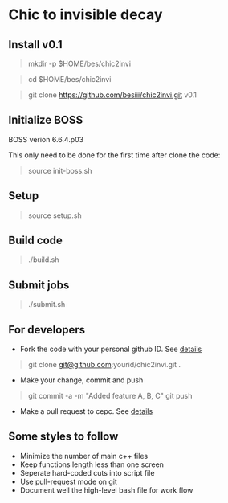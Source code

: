 # Chic to invisible decay

## Install v0.1 

> mkdir -p $HOME/bes/chic2invi

> cd $HOME/bes/chic2invi 

> git clone https://github.com/besiii/chic2invi.git v0.1 

## Initialize BOSS

BOSS verion 6.6.4.p03

This only need to be done for the first time after clone the code: 

> source init-boss.sh

## Setup 

> source setup.sh

## Build code

> ./build.sh 

## Submit jobs

> ./submit.sh

## For developers 

- Fork the code with your personal github ID. See [details](https://help.github.com/articles/fork-a-repo/)

> git clone git@github.com:yourid/chic2invi.git .

- Make your change, commit and push 

> git commit -a -m "Added feature A, B, C"
> git push

- Make a pull request to cepc. See [details](https://help.github.com/articles/using-pull-requests/)

## Some styles to follow 
- Minimize the number of main c++ files 
- Keep functions length less than one screen
- Seperate hard-coded cuts into script file
- Use pull-request mode on git 
- Document well the high-level bash file for work flow 


